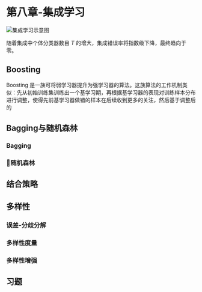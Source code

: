 # 第八章-集成学习

![集成学习示意图](http://ofqm89vhw.bkt.clouddn.com/2ca574cbe8b6ccc00215385cb714150a.png)

随着集成中个体分类器数目 ${T}$ 的增大，集成错误率将指数级下降，最终趋向于零。

## Boosting

Boosting 是一族可将弱学习器提升为强学习器的算法。这族算法的工作机制类似：先从初始训练集训练出一个基学习期，再根据基学习器的表现对训练样本分布进行调整，使得先前基学习器做错的样本在后续收到更多的关注，然后基于调整后的

## Bagging与随机森林

### Bagging

### 随机森林

## 结合策略

## 多样性

### 误差-分歧分解

### 多样性度量

### 多样性增强

## 习题